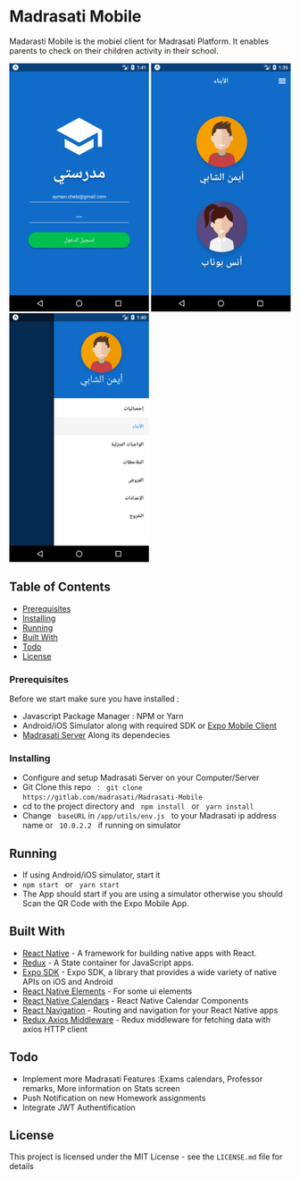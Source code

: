# Madrasati Mobile

Madarasti Mobile is the mobiel client for Madrasati Platform.
It enables parents to check on their children activity in their school.

<img src="app/assets/Screenshot_login.png" width="250">
<img src="app/assets/Screenshot.png" width="250">
<img src="app/assets/Screenshot_drawer.png" width="250">

## Table of Contents

* [Prerequisites](#Prerequisites)
* [Installing](#Installing)
* [Running](#Running)
* [Built With](#Built-with)
* [Todo](#Todo)
* [License](#License)

### Prerequisites

Before we start make sure you have installed :

* Javascript Package Manager : NPM or Yarn
* Android/iOS Simulator along with required SDK or [Expo Mobile Client](https://expo.io/tools#client)
* [Madrasati Server](https://gitlab.com/benyaalaamir/madrasati) Along its dependecies

### Installing

* Configure and setup Madrasati Server on your Computer/Server
* Git Clone this repo &nbsp; : &nbsp; `git clone https://gitlab.com/madrasati/Madrasati-Mobile`
* cd to the project directory and &nbsp; `npm install` &nbsp; or &nbsp; `yarn install`
* Change &nbsp; `baseURL` in `/app/utils/env.js` &nbsp; to your Madrasati ip address name or &nbsp; `10.0.2.2` &nbsp; if running on simulator

## Running

* If using Android/iOS simulator, start it
* `npm start` &nbsp; or &nbsp; `yarn start`
* The App should start if you are using a simulator otherwise you should Scan the QR Code with the Expo Mobile App.

## Built With

* [React Native](https://github.com/facebook/react-native) - A framework for building native apps with React.
* [Redux](https://github.com/reactjs/redux/) - A State container for JavaScript apps.
* [Expo SDK](https://expo.io/) - Expo SDK, a library that provides a wide variety of native APIs on iOS and Android
* [React Native Elements](https://github.com/react-native-training/react-native-elements) - For some ui elements
* [React Native Calendars](https://github.com/wix/react-native-calendars) - React Native Calendar Components
* [React Navigation](https://github.com/react-navigation/react-navigation) - Routing and navigation for your React Native apps
* [Redux Axios Middleware](https://github.com/svrcekmichal/redux-axios-middleware) - Redux middleware for fetching data with axios HTTP client

## Todo

* Implement more Madrasati Features :Exams calendars, Professor remarks, More information on Stats screen
* Push Notification on new Homework assignments
* Integrate JWT Authentification

## License

This project is licensed under the MIT License - see the `LICENSE.md` file for details
